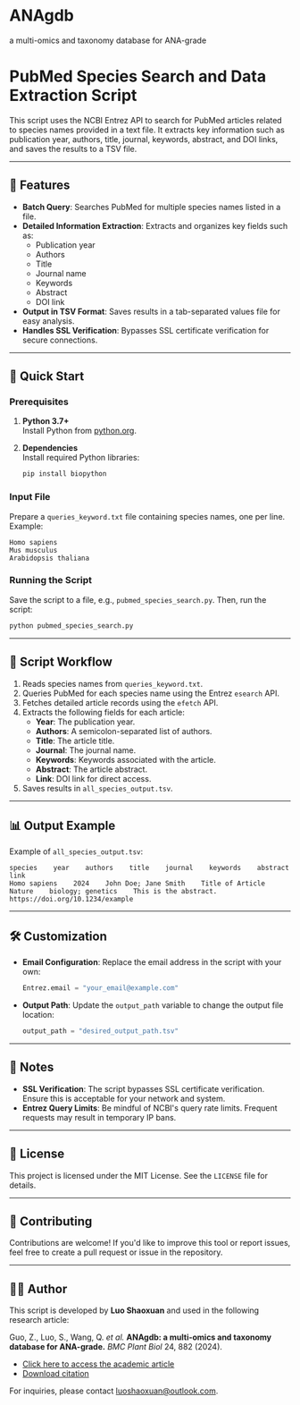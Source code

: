 # ANAgdb

a multi-omics and taxonomy database for ANA-grade

# PubMed Species Search and Data Extraction Script

This script uses the NCBI Entrez API to search for PubMed articles related to species names provided in a text file. It extracts key information such as publication year, authors, title, journal, keywords, abstract, and DOI links, and saves the results to a TSV file.

---

## 🌟 Features

- **Batch Query**: Searches PubMed for multiple species names listed in a file.
- **Detailed Information Extraction**: Extracts and organizes key fields such as:
  - Publication year
  - Authors
  - Title
  - Journal name
  - Keywords
  - Abstract
  - DOI link
- **Output in TSV Format**: Saves results in a tab-separated values file for easy analysis.
- **Handles SSL Verification**: Bypasses SSL certificate verification for secure connections.

---

## 🚀 Quick Start

### Prerequisites

1. **Python 3.7+**  
   Install Python from [python.org](https://www.python.org/).

2. **Dependencies**  
   Install required Python libraries:
   ```bash
   pip install biopython
   ```

### Input File

Prepare a `queries_keyword.txt` file containing species names, one per line. Example:
```
Homo sapiens
Mus musculus
Arabidopsis thaliana
```

### Running the Script

Save the script to a file, e.g., `pubmed_species_search.py`. Then, run the script:
```bash
python pubmed_species_search.py
```

---

## 🔧 Script Workflow

1. Reads species names from `queries_keyword.txt`.
2. Queries PubMed for each species name using the Entrez `esearch` API.
3. Fetches detailed article records using the `efetch` API.
4. Extracts the following fields for each article:
   - **Year**: The publication year.
   - **Authors**: A semicolon-separated list of authors.
   - **Title**: The article title.
   - **Journal**: The journal name.
   - **Keywords**: Keywords associated with the article.
   - **Abstract**: The article abstract.
   - **Link**: DOI link for direct access.
5. Saves results in `all_species_output.tsv`.

---

## 📊 Output Example

Example of `all_species_output.tsv`:
```
species    year    authors    title    journal    keywords    abstract    link
Homo sapiens    2024    John Doe; Jane Smith    Title of Article    Nature    biology; genetics    This is the abstract.    https://doi.org/10.1234/example
```

---

## 🛠️ Customization

- **Email Configuration**: Replace the email address in the script with your own:
  ```python
  Entrez.email = "your_email@example.com"
  ```
- **Output Path**: Update the `output_path` variable to change the output file location:
  ```python
  output_path = "desired_output_path.tsv"
  ```

---

## 📝 Notes

- **SSL Verification**: The script bypasses SSL certificate verification. Ensure this is acceptable for your network and system.
- **Entrez Query Limits**: Be mindful of NCBI's query rate limits. Frequent requests may result in temporary IP bans.

---

## 📜 License

This project is licensed under the MIT License. See the `LICENSE` file for details.

---

## 🤝 Contributing

Contributions are welcome! If you'd like to improve this tool or report issues, feel free to create a pull request or issue in the repository.

---

## 🧑‍💻 Author

This script is developed by **Luo Shaoxuan** and used in the following research article: 

Guo, Z., Luo, S., Wang, Q. *et al.* **ANAgdb: a multi-omics and taxonomy database for ANA-grade.** *BMC Plant Biol* 24, 882 (2024).  
- [Click here to access the academic article](https://doi.org/10.1186/s12870-024-05613-4)  
- [Download citation](https://citation-needed.springer.com/v2/references/10.1186/s12870-024-05613-4?format=refman&flavour=citation)

For inquiries, please contact [luoshaoxuan@outlook.com](mailto:luoshaoxuan@outlook.com).
